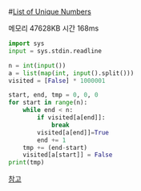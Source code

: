 #[List of Unique Numbers](https://www.acmicpc.net/problem/13144)


메모리 47628KB	시간 168ms
```python
import sys
input = sys.stdin.readline

n = int(input())
a = list(map(int, input().split()))
visited = [False] * 1000001

start, end, tmp = 0, 0, 0
for start in range(n):
    while end < n:
        if visited[a[end]]:
            break
        visited[a[end]]=True
        end += 1
    tmp += (end-start)
    visited[a[start]] = False
print(tmp)
```

[참고](https://chanho0912.tistory.com/45)